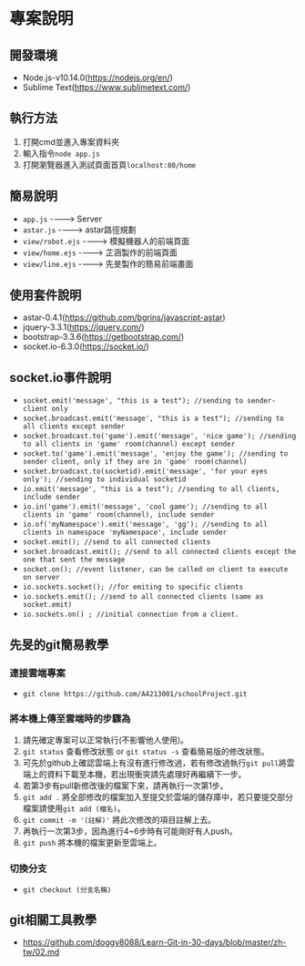 # 專案說明

## 開發環境
* Node.js-v10.14.0(https://nodejs.org/en/)
* Sublime Text(https://www.sublimetext.com/)

## 執行方法
1. 打開cmd並進入專案資料夾
2. 輸入指令```node app.js```
3. 打開瀏覽器進入測試頁面首頁```localhost:80/home```

## 簡易說明
+ ```app.js``` ----> Server
+ ```astar.js``` ----> astar路徑規劃
+ ```view/robot.ejs``` ----> 模擬機器人的前端頁面
+ ```view/home.ejs``` ----> 芷涵製作的前端頁面
+ ```view/line.ejs``` ----> 先旻製作的簡易前端畫面

## 使用套件說明
+ astar-0.4.1(https://github.com/bgrins/javascript-astar)
+ jquery-3.3.1(https://jquery.com/)
+ bootstrap-3.3.6(https://getbootstrap.com/)
+ socket.io-6.3.0(https://socket.io/)

## socket.io事件說明
+ ```socket.emit('message', "this is a test"); //sending to sender-client only```
+ ```socket.broadcast.emit('message', "this is a test"); //sending to all clients except sender```
+ ```socket.broadcast.to('game').emit('message', 'nice game'); //sending to all clients in 'game' room(channel) except sender```
+ ```socket.to('game').emit('message', 'enjoy the game'); //sending to sender client, only if they are in 'game' room(channel)```
+ ```socket.broadcast.to(socketid).emit('message', 'for your eyes only'); //sending to individual socketid```
+ ```io.emit('message', "this is a test"); //sending to all clients, include sender```
+ ```io.in('game').emit('message', 'cool game'); //sending to all clients in 'game' room(channel), include sender```
+ ```io.of('myNamespace').emit('message', 'gg'); //sending to all clients in namespace 'myNamespace', include sender```
+ ```socket.emit(); //send to all connected clients```
+ ```socket.broadcast.emit(); //send to all connected clients except the one that sent the message```
+ ```socket.on(); //event listener, can be called on client to execute on server```
+ ```io.sockets.socket(); //for emiting to specific clients```
+ ```io.sockets.emit(); //send to all connected clients (same as socket.emit)```
+ ```io.sockets.on() ; //initial connection from a client.```

## 先旻的git簡易教學
### 連接雲端專案
+ ```git clone https://github.com/A4213001/schoolProject.git```

### 將本機上傳至雲端時的步驟為
1. 請先確定專案可以正常執行(不影響他人使用)。
2. ```git status``` 查看修改狀態 or ```git status -s``` 查看簡易版的修改狀態。
3. 可先於github上確認雲端上有沒有進行修改過，若有修改過執行```git pull```將雲端上的資料下載至本機，若出現衝突請先處理好再繼續下一步。
4. 若第3步有pull新修改後的檔案下來，請再執行一次第1步。
5. ```git add .``` 將全部修改的檔案加入至提交於雲端的儲存庫中，若只要提交部分檔案請使用```git add (檔名)```。
6. ```git commit -m '(註解)'``` 將此次修改的項目註解上去。
7. 再執行一次第3步，因為進行4~6步時有可能剛好有人push。
8. ```git push``` 將本機的檔案更新至雲端上。

### 切換分支
+ ```git checkout (分支名稱)```

## git相關工具教學
* https://github.com/doggy8088/Learn-Git-in-30-days/blob/master/zh-tw/02.md
